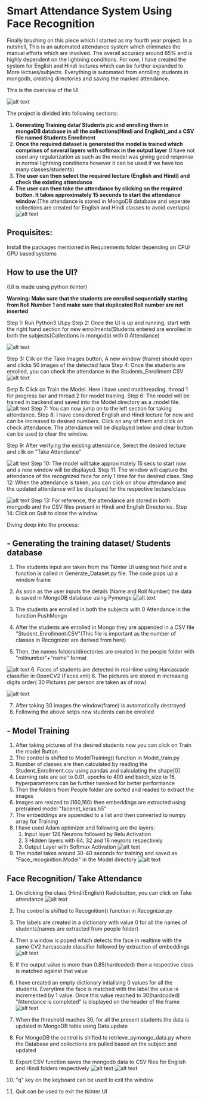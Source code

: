 # **Smart Attendance System Using Face Recognition**

Finally brushing on this piece which I started as my fourth year project. In a nutshell, This is an automated attendance system which eliminates the manual efforts which are involved. The overall accuracy around 85% and is highly dependent on the lightning conditions. For now, I have created the system for English and Hindi lectures which can be further expanded to More lectues/subjects. Everything is automated from enrolling students in mongodb, creating directories and saving the marked attendance.



This is the overview of the UI


![alt text](images/Main_UI.png)

The project is divided into following sections:
1. **Generating Training data/ Students pic and enrolling them in mongoDB database in all the collections(Hindi and English)_and a CSV file named Students Enrollment**
2. **Once the required dataset is generated the model is trained which comprises of several layers with softmax in the output layer** (I have not used any regularization as such as the model was giving good response in normal lightning conditions however it can be used if we have too many classes/students)
3. **The user can then select the required lecture (English and Hindi) and check the existing attendance** 
4. **The user can then take the attendance by clicking on the required button. It takes approximately 15 seconds to start the attendance window**.(The attendance is stored in MongoDB database and seperate collections are created for English and Hindi classes to avoid overlaps)
![alt text](images/17.png)


## **Prequisites:**

Install the packages mentioned in Requirements folder depending on CPU/ GPU based systems

## **How to use the UI?**
(UI is made using python tkinter)

**Warning: Make sure that the students are enrolled sequentially starting from Roll Number 1 and make sure that duplicated Roll number are not inserted**

Step 1: Run Python3 UI.py
Step 2: Once the UI is up and running, start with the right hand section for new enrollments(Students entered are enrolled in both the subjects(Collections in mongodb) with 0 Attendance)

![alt text](images/1.png)

Step 3: Clik on the Take Images button, A new window (frame) should open and clicks 50 images of the detected face
Step 4: Once the students are enrolled, you can check the attendance in the Students_Enrollment.CSV
 ![alt text](images/3.png)

Setp 5: Click on Train the Model. Here i have used mutithreading, thread 1 for progress bar and thread 2 for model training. 
Step 6: The model will be trained in backend and saved into the Model directory as a .model file.
 ![alt text](images/4.png)
Step 7: You can now jump on to the left section for taking attendance.
Step 8: I have considered English and Hindi lecture for now and can be increased to desired numbers. Click on any of them and click on check attendance. The attendance will be displayed below and clear button can be used to clear the window.

Step 9: After verifying the existing attendance, Select the desired lecture and clik on "Take Attendance"

![alt text](images/5.png)
Step 10: The model will take approximately 15 secs to start now and a new window will be displayed.
Step 11: The window will capture the attendance of the recognized face for only 1 time for the desired class.
Step 12: When the attendance is taken, you can click on show attendance and the updated attendance will be displayed for the respective lecture/class

![alt text](images/6.png)
Step 13: For reference, the attendance are stored in both mongodb and the CSV files present in Hindi and English Directories.
Step 14: Click on Quit to close the window



Diving deep into the process: 

## - **Generating the training dataset/ Students database**

1. The students input are taken from the Tkinter UI using text field and a function is called in Generate_Dataset.py file. The code pops up a window frame
2. As soon as the user inputs the details (Name and Roll Number) the data is saved in MongoDB database using Pymongo
![alt text](images/7.png)

3. The students are enrolled in both the subjects with 0 Attendance in the function PushMongo
4. After the students are enrolled in Mongo they are appended in a CSV file "Student_Enrollment.CSV"(This file is important as the number of classes in Recognizer are derived from here)
5. Then, the names folders/directories are created in the people folder with "rollnumber"+"name" format

![alt text](images/8.png)
6. Faces of students are detected in real-time using Harcascade classifier in OpenCV2 (Faces.xml)
6. The pictures are stored in increasing digits order( 30 Pictures per person are taken as of now)

![alt text](images/9.png)

7. After taking 30 images the window(frame) is automatically destroyed
8. Following the above setps new students can be enrolled



## - **Model Training**

1. After taking pictures of the desired students now you can click on Train the model Button
2. The control is shifted to ModelTraining() function in Model_train.py
3. Number of classes are then calculated by reading the Student_Enrollment.csv using pandas and calculating the shape[0]
4. Learning rate are set to 0.01, epochs to 400 and batch_size to 16, hyperparameters can be further tweaked for better performance
5. Then the folders from People folder are sorted and readed to extract the images
6. Images are resized to (160,160) then embeddings are extracted using pretrained model "facenet_keras.h5"
7. The embeddings are appended to a list and then converted to numpy array for Training
8. I have used Adam optimizer and following are the layers:
	1. Input layer 128 Neurons followed by Relu Activation
	2. 3 Hidden layers with 64, 32 and 16 neurons respectively
	3. Output Layer with Softmax Activation
![alt text](images/10.png)
9. The model takes around 30-40 seconds for training and saved as "Face_recoginition.Model" in the Model directory
![alt text](images/11.png)



## **Face Recognition/ Take Attendance**
1. On clicking the class (Hindi/English) Radiobutton, you can click on Take attendance
![alt text](images/12.png)

2. The control is shifted to Recognition() function in Recognizer.py
3. The labels are created in a dictionary with value 0 for all the names of students(names are extracted from people folder)
4. Then a window is poped which detects the face in realtime with the same CV2 harcascade classifier followed by extraction of embeddings 
![alt text](images/13.png)
5. If the output value is more than 0.85(hardcoded) then a respective class is matched against that value
6. I have created an empty dictionary intialising 0 values for all the students. Everytime  the face is matched with the label the value is incremented by 1 value. Once this value reached to 30(hardcoded) "Attendance is completed" is displayed on the header of the frame
![alt text](images/14.png)
7. When the threshold reaches 30, for all the present students the data is updated in MongoDB table using Data.update
8. For MongoDB the control is shifted to retrieve_pymongo_data.py where the Database and collections are pulled based on the subject and updated
9. Export CSV function saves the mongodb data to CSV files for English and Hindi folders respectively
![alt text](images/15.png)
![alt text](images/16.png)
10. "q" key on the keyboard can be used to exit the window
11. Quit can be used to exit the tkinter UI




